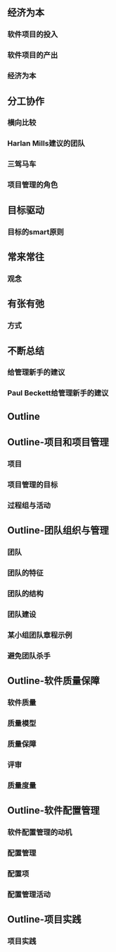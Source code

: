
## 经济为本

### 软件项目的投入

### 软件项目的产出

### 经济为本

## 分工协作

### 横向比较

### Harlan Mills建议的团队

### 三驾马车

### 项目管理的角色

## 目标驱动

### 目标的smart原则

## 常来常往

### 观念

## 有张有弛

### 方式

## 不断总结

### 给管理新手的建议

### Paul Beckett给管理新手的建议

## Outline

## Outline-项目和项目管理

### 项目

### 项目管理的目标

### 过程组与活动

## Outline-团队组织与管理

### 团队

### 团队的特征

### 团队的结构

### 团队建设

### 某小组团队章程示例

### 避免团队杀手

## Outline-软件质量保障

### 软件质量

### 质量模型

### 质量保障

### 评审

### 质量度量

## Outline-软件配置管理

### 软件配置管理的动机

### 配置管理

### 配置项

### 配置管理活动

## Outline-项目实践

### 项目实践
